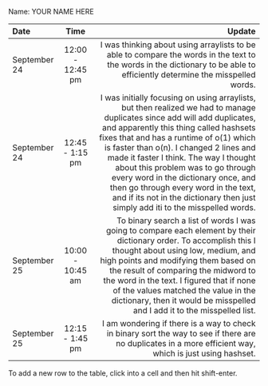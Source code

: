 Name: YOUR NAME HERE

| Date         |       Time       |                                                                                                                                                                                                                                                                                                                                                                                                                                                                                                      Update |
|:-------------|:----------------:|------------------------------------------------------------------------------------------------------------------------------------------------------------------------------------------------------------------------------------------------------------------------------------------------------------------------------------------------------------------------------------------------------------------------------------------------------------------------------------------------------------:|
| September 24 | 12:00 - 12:45 pm |                                                                                                                                                                                                                                                                                                                                  I was thinking about using arraylists to be able to compare the words in the text to the words in the dictionary to be able to efficiently determine the misspelled words. |
| September 24 | 12:45 - 1:15 pm  | I was initially focusing on using arraylists, but then realized we had to manage duplicates since add will add duplicates, and apparently this thing called hashsets fixes that and has a runtime of o(1) which is faster than o(n). I changed 2 lines and made it faster I think. The way I thought about this problem was to go through every word in the dictionary once, and then go through every word in the text, and if its not in the dictionary then just simply add iti to the misspelled words. |
| September 25 | 10:00 - 10:45 am |                                                                                                   To binary search a list of words I was going to compare each element by their dictionary order. To accomplish this I thought about using low, medium, and high points and modifying them based on the result of comparing the midword to the word in the text. I figured that if none of the values matched the value in the dictionary, then it would be misspelled and I add it to the misspelled list. |
| September 25 | 12:15 - 1:45 pm  |                                                                                                                                                                                                                                                                                                                                                    I am wondering if there is a way to check in binary sort the way to see if there are no duplicates in a more efficient way, which is just using hashset. |


To add a new row to the table, click into a cell and then hit shift-enter.